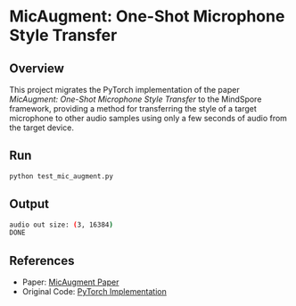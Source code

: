 # MicAugment: One-Shot Microphone Style Transfer

## Overview

This project migrates the PyTorch implementation of the paper *MicAugment: One-Shot Microphone Style Transfer* to the MindSpore framework, providing a method for transferring the style of a target microphone to other audio samples using only a few seconds of audio from the target device.

## Run

```bash
python test_mic_augment.py 
```

## Output

```bash
audio out size: (3, 16384)
DONE
```

## References

- Paper: [MicAugment Paper](https://paperswithcode.com/paper/micaugment-one-shot-microphone-style-transfer)
- Original Code: [PyTorch Implementation](https://github.com/akashrajkn/micaugment)

